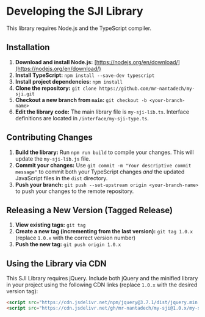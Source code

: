 # Developing the SJI Library

This library requires Node.js and the TypeScript compiler.

## Installation

1. **Download and install Node.js:** [https://nodejs.org/en/download/](https://nodejs.org/en/download/)
2. **Install TypeScript:** `npm install --save-dev typescript`
3. **Install project dependencies:** `npm install`
4. **Clone the repository:** `git clone https://github.com/mr-nantadech/my-sji.git`
5. **Checkout a new branch from `main`:** `git checkout -b <your-branch-name>`
6. **Edit the library code:** The main library file is `my-sji-lib.ts`. Interface definitions are located in `/interface/my-sji-type.ts`.


## Contributing Changes

1. **Build the library:** Run `npm run build` to compile your changes.  This will update the `my-sji-lib.js` file.
2. **Commit your changes:**  Use `git commit -m "Your descriptive commit message"` to commit both your TypeScript changes *and* the updated JavaScript files in the `dist` directory.
3. **Push your branch:** `git push --set-upstream origin <your-branch-name>` to push your changes to the remote repository.

## Releasing a New Version (Tagged Release)

1. **View existing tags:** `git tag`
2. **Create a new tag (incrementing from the last version):** `git tag 1.0.x` (replace `1.0.x` with the correct version number)
3. **Push the new tag:** `git push origin 1.0.x`

## Using the Library via CDN

This SJI Library requires jQuery.  Include both jQuery and the minified library in your project using the following CDN links (replace `1.0.x` with the desired version tag):

```html
<script src="https://cdn.jsdelivr.net/npm/jquery@3.7.1/dist/jquery.min.js"></script>
<script src="https://cdn.jsdelivr.net/gh/mr-nantadech/my-sji@1.0.x/my-sji-lib.min.js"></script>